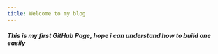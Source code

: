 ```yaml
---
title: Welcome to my blog
---
```


##### This is my first GitHub Page, hope i can understand how to build one easily
